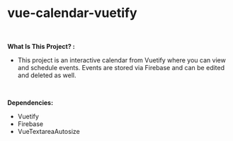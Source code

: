 # vue-calendar-vuetify

<br>

**What Is This Project? :**

- This project is an interactive calendar from Vuetify where you can view and schedule events. Events are stored via Firebase and can be edited and deleted as well.

<br>

**Dependencies:**

- Vuetify
- Firebase
- VueTextareaAutosize
